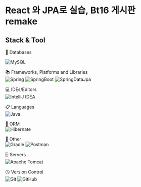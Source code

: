 <h1>React 와 JPA로 실습, Bt16 게시판 remake</h1>

<h2>Stack & Tool</h2>

💾 Databases<br>

![MySQL](https://img.shields.io/badge/mysql-%2300f.svg?style=for-the-badge&logo=mysql&logoColor=white)

📚 Frameworks, Platforms and Libraries<br>
![Spring](https://img.shields.io/badge/spring-%236DB33F.svg?style=for-the-badge&logo=spring&logoColor=white)
![SpringBoot](https://img.shields.io/badge/springboot-6DB33F?style=for-the-badge&logo=springboot&logoColor=white)
![SpringDataJpa](https://img.shields.io/badge/springdatajpa-6DB33F?style=for-the-badge&logo=springdatajpa&logoColor=white)

💻 IDEs/Editors<br>
![IntelliJ IDEA](https://img.shields.io/badge/IntelliJIDEA-000000.svg?style=for-the-badge&logo=intellij-idea&logoColor=white)

📋 Languages<br>
![Java](https://img.shields.io/badge/java-%23ED8B00.svg?style=for-the-badge&logo=openjdk&logoColor=white)

🎋 ORM<br>
![Hibernate](https://img.shields.io/badge/Hibernate-59666C?style=for-the-badge&logo=Hibernate&logoColor=white)

🥅 Other<br>
![Gradle](https://img.shields.io/badge/Gradle-02303A.svg?style=for-the-badge&logo=Gradle&logoColor=white)
![Postman](https://img.shields.io/badge/Postman-FF6C37?style=for-the-badge&logo=postman&logoColor=white)

🗄️ Servers<br>
![Apache Tomcat](https://img.shields.io/badge/apache%20tomcat-%23F8DC75.svg?style=for-the-badge&logo=apache-tomcat&logoColor=black)

🕓 Version Control<br>
![Git](https://img.shields.io/badge/git-%23F05033.svg?style=for-the-badge&logo=git&logoColor=white)
![GitHub](https://img.shields.io/badge/github-%23121011.svg?style=for-the-badge&logo=github&logoColor=white)

